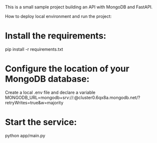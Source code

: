 This is a small sample project building an API with MongoDB and FastAPI.

How to deploy local environment and run the project:

# Install the requirements:
pip install -r requirements.txt

# Configure the location of your MongoDB database:
Create a local .env file and declare a variable MONGODB_URL=mongodb+srv://<username>:<password>@cluster0.6qx8a.mongodb.net/?retryWrites=true&w=majority

# Start the service:
python app/main.py
